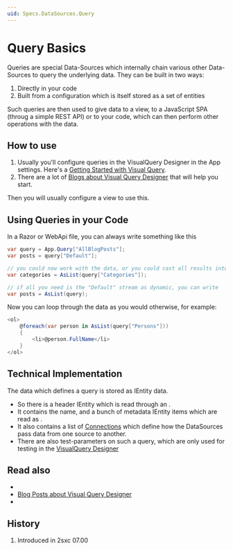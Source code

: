 ```yaml
---
uid: Specs.DataSources.Query
---
```


# Query Basics

Queries are special Data-Sources which internally chain various other Data-Sources to query the underlying data. They can be built in two ways:

1. Directly in your code
1. Built from a configuration which is itself stored as a set of entities

Such queries are then used to give data to a view, to a JavaScript SPA (throug a simple REST API) or to your code, which can then perform other operations with the data. 

## How to use

1. Usually you'll configure queries in the VisualQuery Designer in the App settings. Here's a [Getting Started with Visual Query](https://2sxc.org/en/learn/visual-query-designer). 
1. There are a lot of [Blogs about Visual Query Designer](https://2sxc.org/en/blog/tag/visual-query-designer) that will help you start.

Then you will usually configure a view to use this.

## Using Queries in your Code

In a Razor or WebApi file, you can always write something like this

```cs
var query = App.Query["AllBlogPosts"];
var posts = query["Default"];

// you could now work with the data, or you could cast all results into dynamic objects, like...
var categories = AsList(query["Categories"]);

// if all you need is the "Default" stream as dynamic, you can write
var posts = AsList(query);
```

Now you can loop through the data as you would otherwise, for example: 

```cs
<ol>
    @foreach(var person in AsList(query["Persons"]))
    {
        <li>@person.FullName</li>
    }
</ol>
```

## Technical Implementation

The data which defines a query is stored as IEntity data. 

* So there is a header IEntity which is read through an [](xref:ToSic.Eav.DataSources.Queries.QueryDefinition).
* It contains the name, and a bunch of metadata IEntity items which are read as [](xref:ToSic.Eav.DataSources.Queries.QueryPartDefinition). 
* It also contains a list of [Connections](xref:ToSic.Eav.DataSources.Queries.Connection) which define how the DataSources pass data from one source to another.
* There are also test-parameters on such a query, which are only used for testing in the [VisualQuery Designer](xref:Specs.DataSources.VisualQuery)

## Read also

* [](xref:Specs.DataSources.QueryParams)
* [Blog Posts about Visual Query Designer](https://2sxc.org/en/blog/tag/visual-query-designer)
* [](xref:Specs.DataSources.DataSource)


## History

1. Introduced in 2sxc 07.00

